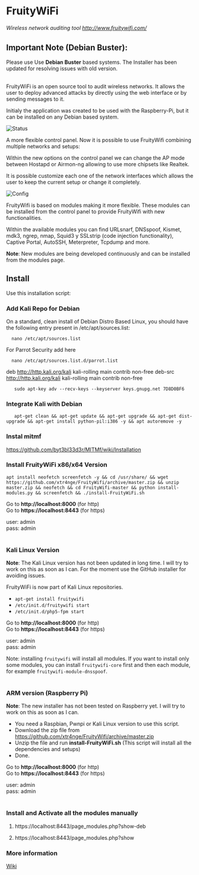 # FruityWiFi
###### Wireless network auditing tool http://www.fruitywifi.com/

## Important Note (Debian Buster): 
Please use Use **Debian Buster** based systems. The Installer has been updated for resolving issues with old version. 
<br><br>

FruityWiFi is an open source tool to audit wireless networks. It allows the user to deploy advanced attacks by directly using the web interface or by sending messages to it. 

Initialy the application was created to be used with the Raspberry-Pi, but it can be installed on any Debian based system. 

![Status](http://www.fruitywifi.com/img/001.png)

A more flexible control panel. Now it is possible to use FruityWifi combining multiple networks and setups: 

Within the new options on the control panel we can change the AP mode between Hostapd or Airmon-ng allowing to use more chipsets like Realtek. 

It is possible customize each one of the network interfaces which allows the user to keep the current setup or change it completely.

![Config](http://www.fruitywifi.com/img/002.png)

FruityWifi is based on modules making it more flexible. These modules can be installed from the control panel to provide FruityWifi with new functionalities. 

Within the available modules you can find URLsnarf, DNSspoof, Kismet, mdk3, ngrep, nmap, Squid3 y SSLstrip (code injection functionality), Captive Portal, AutoSSH, Meterpreter, Tcpdump and more. 

**Note**: New modules are being developed continuously and can be installed from the modules page.

## Install

Use this installation script:

### Add Kali Repo for Debian

On a standard, clean install of Debian Distro Based Linux, you should have the following entry present in /etc/apt/sources.list:

      nano /etc/apt/sources.list
       
For Parrot Security add here

      nano /etc/apt/sources.list.d/parrot.list
       
deb http://http.kali.org/kali kali-rolling main contrib non-free
deb-src http://http.kali.org/kali kali-rolling main contrib non-free
       
       sudo apt-key adv --recv-keys --keyserver keys.gnupg.net 7D8D0BF6
       

### Integrate Kali with Debian

       apt-get clean && apt-get update && apt-get upgrade && apt-get dist-upgrade && apt-get install python-pil:i386 -y && apt autoremove -y
       
### Instal mitmf

https://github.com/byt3bl33d3r/MITMf/wiki/Installation


### Install FruityWiFi x86/x64 Version

    apt install neofetch screenfetch -y && cd /usr/share/ && wget https://github.com/xtr4nge/FruityWifi/archive/master.zip && unzip master.zip && neofetch && cd FruityWifi-master && python install-modules.py && screenfetch && ./install-FruityWiFi.sh
    

Go to **http://localhost:8000** (for http) <br>
Go to **https://localhost:8443** (for https) 

user: admin<br>
pass: admin
<br><br>

### Kali Linux Version

**Note**: The Kali Linux version has not been updated in long time. I will try to work on this as soon as I can. For the moment use the GitHub installer for avoiding issues.

FruityWiFi is now part of Kali Linux repositories.
- `apt-get install fruitywifi`
- `/etc/init.d/fruitywifi start`
- `/etc/init.d/php5-fpm start`

Go to **http://localhost:8000** (for http) <br>
Go to **https://localhost:8443** (for https) 

user: admin<br>
pass: admin
<br>

Note: installing `fruitywifi` will install all modules. If you want to install only some modules, you can install  `fruitywifi-core` first and then each module, for example `fruitywifi-module-dnsspoof`. 
<br><br>

### ARM version (Raspberry Pi)

**Note**: The new installer has not been tested on Raspberry yet. I will try to work on this as soon as I can.

- You need a Raspbian, Pwnpi or Kali Linux version to use this script.
- Download the zip file from https://github.com/xtr4nge/FruityWifi/archive/master.zip
- Unzip the file and run **install-FruityWiFi.sh** (This script will install all the dependencies and setups)
- Done. 

Go to **http://localhost:8000** (for http) <br>
Go to **https://localhost:8443** (for https) 

user: admin<br>
pass: admin
<br><br>


### Install and Activate all the modules manually

1. https://localhost:8443/page_modules.php?show-deb

2. https://localhost:8443/page_modules.php?show


### More information
[Wiki](https://github.com/xtr4nge/FruityWifi/wiki)
